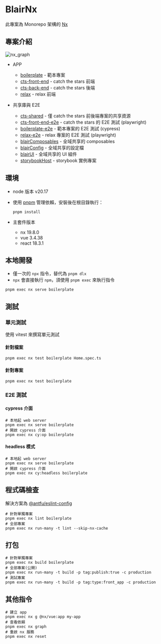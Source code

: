 # BlairNx

此專案為 Monorepo 架構的 [Nx](https://nx.dev/getting-started/intro)

## 專案介紹

![nx_graph](https://i.imgur.com/w19mHaE.png)

- APP

  + [boilerplate](https://github.com/a131381568/blair-nx/tree/development/apps/boilerplate) - 範本專案
  + [cts-front-end](https://github.com/a131381568/blair-nx/tree/development/apps/cts-front-end) - catch the stars 前端
  + [cts-back-end](https://github.com/a131381568/blair-nx/tree/development/apps/cts-back-end) - catch the stars 後端
  + [relax](https://github.com/a131381568/blair-nx/tree/development/apps/relax) - relax 前端

- 共享庫與 E2E

  + [cts-shared](https://github.com/a131381568/blair-nx/tree/development/libs/cts-shared) - 僅 catch the stars 前後端專案的共享資源
  + [cts-front-end-e2e](https://github.com/a131381568/blair-nx/tree/development/apps/cts-front-end-e2e) - catch the stars 的 E2E 測試 (playwright)
  + [boilerplate-e2e](https://github.com/a131381568/blair-nx/tree/development/apps/boilerplate-e2e) - 範本專案的 E2E 測試 (cypress)
  + [relax-e2e](https://github.com/a131381568/blair-nx/tree/development/apps/relax-e2e) - relax 專案的 E2E 測試 (playwright)
  + [blairComposables](https://github.com/a131381568/blair-nx/tree/development/libs/blairComposables) - 全域共享的 composables
  + [blairConfig](https://github.com/a131381568/blair-nx/tree/development/libs/blairConfig) - 全域共享的設定檔
  + [blairUI](https://github.com/a131381568/blair-nx/tree/development/libs/blairUI) - 全域共享的 UI 組件
  + [storybookHost](https://github.com/a131381568/blair-nx/tree/development/libs/storybookHost) - storybook 實例專案


## 環境

- node 版本 v20.17
- 使用 [pnpm](https://pnpm.io/installation) 管理依賴，安裝後在根目錄執行：

  ```shell
  pnpm install
  ```

- 主套件版本
  + nx 19.8.0
  + vue 3.4.38
  + react 18.3.1

## 本地開發

- 僅一次的 `npx` 指令，替代為 `pnpm dlx`
- `npx` 會直接執行 `npm`，須使用 `pnpm exec` 來執行指令

```shell
pnpm exec nx serve boilerplate
```

## 測試

### 單元測試

使用 vitest 來撰寫單元測試

#### 針對檔案
```shell
pnpm exec nx test boilerplate Home.spec.ts
```

#### 針對專案
```shell
pnpm exec nx test boilerplate
```

### E2E 測試

#### cypress 介面
```shell
# 本地起 web server
pnpm exec nx serve boilerplate
# 開啟 cypress 介面
pnpm exec nx cy:op boilerplate
```

#### headless 模式
```shell
# 本地起 web server
pnpm exec nx serve boilerplate
# 開啟 cypress 介面
pnpm exec nx cy:headless boilerplate
```

## 程式碼檢查

解決方案為 [@antfu/eslint-config](https://github.com/antfu/eslint-config)

```shell
# 針對單獨專案
pnpm exec nx lint boilerplate
# 全部專案
pnpm exec nx run-many -t lint --skip-nx-cache
```

## 打包

```shell
# 針對單獨專案
pnpm exec nx build boilerplate
# 全部專案(公開)
pnpm exec nx run-many -t build -p tag:publish:true -c production
# 測試專案
pnpm exec nx run-many -t build -p tag:type:front_app -c production
```

## 其他指令

```shell
# 建立 app
pnpm exec nx g @nx/vue:app my-app
# 查看依賴
pnpm exec nx graph
# 重啟 nx 服務
pnpm exec nx reset
```
